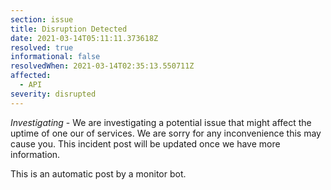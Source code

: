 ```yaml
---
section: issue
title: Disruption Detected
date: 2021-03-14T05:11:11.373618Z
resolved: true
informational: false
resolvedWhen: 2021-03-14T02:35:13.550711Z
affected:
  - API
severity: disrupted
---
```

*Investigating* - We are investigating a potential issue that might affect the uptime of one our of services. We are sorry for any inconvenience this may cause you. This incident post will be updated once we have more information.

This is an automatic post by a monitor bot.
        